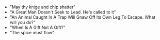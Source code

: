 * "May thy knige and chip shatter"
* "A Great Man Doesn't Seek to Lead. He's called to it"
* "An Animal Caught In A Trap Will Gnaw Off Its Own Leg To Escape. What will you do?"
* "When Is A Gift Not A Gift?"
* "The spice must flow"
